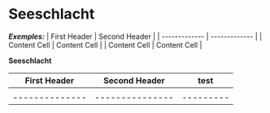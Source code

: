 # Seeschlacht
**_Exemples:_**
| First Header  | Second Header |
| ------------- | ------------- |
| Content Cell  | Content Cell  |
| Content Cell  | Content Cell  |

**Seeschlacht**



| First Header  | Second Header | test    |
| --------------|---------------|---------|
|               |               |         |
| --------------|---------------|---------|
